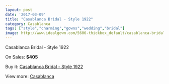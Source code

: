 ```yaml
---
layout: post
date: '2017-03-09'
title: "Casablanca Bridal - Style 1922"
category: Casablanca
tags: ["style","charming","gowns","wedding","bridal"]
image: http://www.idealgown.com/5606-thickbox_default/casablanca-bridal-style-1922.jpg
---
```

Casablanca Bridal - Style 1922

On Sales: **$405**
<a href="https://www.idealgown.com/en/casablanca/2452-casablanca-bridal-style-1922.html"><amp-img layout="responsive" width="600" height="600" src="//www.idealgown.com/5606-thickbox_default/casablanca-bridal-style-1922.jpg" alt="Casablanca Bridal - Style 1922 0" /></a>
<a href="https://www.idealgown.com/en/casablanca/2452-casablanca-bridal-style-1922.html"><amp-img layout="responsive" width="600" height="600" src="//www.idealgown.com/5608-thickbox_default/casablanca-bridal-style-1922.jpg" alt="Casablanca Bridal - Style 1922 1" /></a>
<a href="https://www.idealgown.com/en/casablanca/2452-casablanca-bridal-style-1922.html"><amp-img layout="responsive" width="600" height="600" src="//www.idealgown.com/5607-thickbox_default/casablanca-bridal-style-1922.jpg" alt="Casablanca Bridal - Style 1922 2" /></a>

Buy it: [Casablanca Bridal - Style 1922](https://www.idealgown.com/en/casablanca/2452-casablanca-bridal-style-1922.html "Casablanca Bridal - Style 1922")

View more: [Casablanca](https://www.idealgown.com/en/31-casablanca "Casablanca")